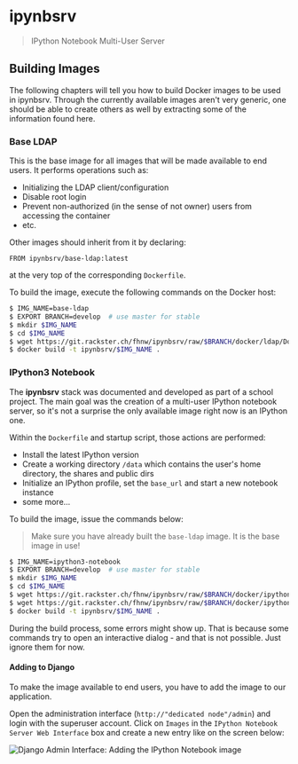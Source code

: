 # ipynbsrv

> IPython Notebook Multi-User Server

## Building Images

The following chapters will tell you how to build Docker images to be used in ipynbsrv. Through the currently available images aren't very generic, one should be able to create others as well by extracting some of the information found here.

### Base LDAP

This is the base image for all images that will be made available to end users. It performs operations such as:

- Initializing the LDAP client/configuration
- Disable root login
- Prevent non-authorized (in the sense of not owner) users from accessing the container
- etc.

Other images should inherit from it by declaring:

    FROM ipynbsrv/base-ldap:latest

at the very top of the corresponding `Dockerfile`.

To build the image, execute the following commands on the Docker host:

```bash
$ IMG_NAME=base-ldap
$ EXPORT BRANCH=develop  # use master for stable
$ mkdir $IMG_NAME
$ cd $IMG_NAME
$ wget https://git.rackster.ch/fhnw/ipynbsrv/raw/$BRANCH/docker/ldap/Dockerfile
$ docker build -t ipynbsrv/$IMG_NAME .
```

### IPython3 Notebook

The **ipynbsrv** stack was documented and developed as part of a school project. The main goal was the creation of a multi-user IPython notebook server, so it's not a surprise the only available image right now is an IPython one.

Within the `Dockerfile` and startup script, those actions are performed:

- Install the latest IPython version
- Create a working directory `/data` which contains the user's home directory, the shares and public dirs
- Initialize an IPython profile, set the `base_url` and start a new notebook instance
- some more...

To build the image, issue the commands below:

> Make sure you have already built the `base-ldap` image. It is the base image in use!

```bash
$ IMG_NAME=ipython3-notebook
$ EXPORT BRANCH=develop  # use master for stable
$ mkdir $IMG_NAME
$ cd $IMG_NAME
$ wget https://git.rackster.ch/fhnw/ipynbsrv/raw/$BRANCH/docker/ipython/Dockerfile
$ wget https://git.rackster.ch/fhnw/ipynbsrv/raw/$BRANCH/docker/ipython/${IMG_NAME}.bin
$ docker build -t ipynbsrv/$IMG_NAME .
```

During the build process, some errors might show up. That is because some commands try to open an interactive dialog - and that is not possible. Just ignore them for now.

#### Adding to Django

To make the image available to end users, you have to add the image to our application.

Open the administration interface (`http://"dedicated node"/admin`) and login with the superuser account. Click on `Images` in the `IPython Notebook Server Web Interface` box and create a new entry like on the screen below:

![Django Admin Interface: Adding the IPython Notebook image](https://git.rackster.ch/fhnw/ipynbsrv/raw/develop/docs/img/django_add_ipython_image.png)